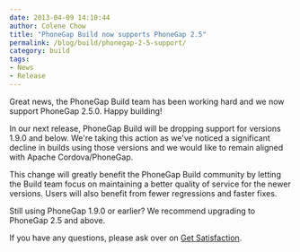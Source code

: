 ```yaml
---
date: 2013-04-09 14:10:44
author: Colene Chow
title: "PhoneGap Build now supports PhoneGap 2.5"
permalink: /blog/build/phonegap-2-5-support/
category: build
tags:
- News
- Release
---
```


Great news, the PhoneGap Build team has been working hard and we now support PhoneGap 2.5.0. Happy building!

In our next release, PhoneGap Build will be dropping support for versions 1.9.0 and below. We're taking this action as we've noticed a significant decline in builds using those versions and we would like to remain aligned with Apache Cordova/PhoneGap.

This change will greatly benefit the PhoneGap Build community by letting the Build team focus on maintaining a better quality of service for the newer versions. Users will also benefit from fewer regressions and faster fixes.

Still using PhoneGap 1.9.0 or earlier? We recommend upgrading to PhoneGap 2.5 and above.

If you have any questions, please ask over on [Get Satisfaction](http://community.phonegap.com/nitobi/products/nitobi_phonegap_build).

